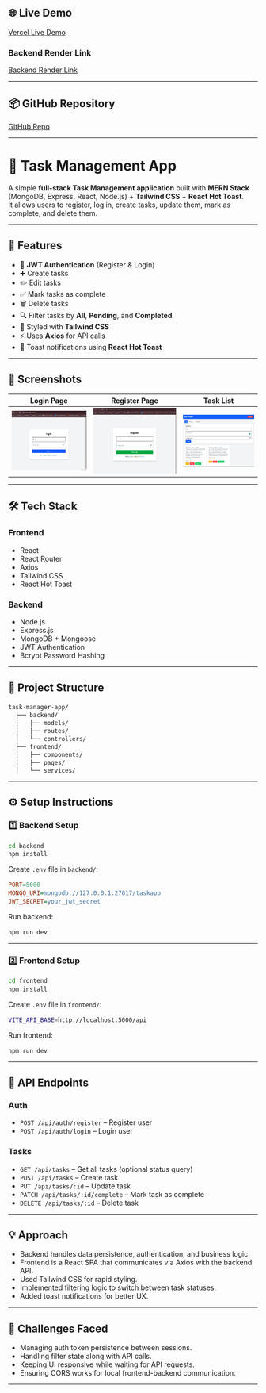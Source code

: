 ## 🌐 Live Demo

[Vercel Live Demo](https://task-manager-app-six-beryl.vercel.app)

### Backend Render Link

[Backend Render Link](https://task-manager-app-z6qy.onrender.com/)

---

## 📦 GitHub Repository

[GitHub Repo](https://github.com/sharmaHarshit2000/task-manager-app)

---

# 📝 Task Management App

A simple **full-stack Task Management application** built with **MERN Stack** (MongoDB, Express, React, Node.js) + **Tailwind CSS** + **React Hot Toast**.  
It allows users to register, log in, create tasks, update them, mark as complete, and delete them.

---

## 🚀 Features

- 🔐 **JWT Authentication** (Register & Login)
- ➕ Create tasks
- ✏️ Edit tasks
- ✅ Mark tasks as complete
- 🗑️ Delete tasks
- 🔍 Filter tasks by **All**, **Pending**, and **Completed**
- 🎨 Styled with **Tailwind CSS**
- ⚡ Uses **Axios** for API calls
- 🔔 Toast notifications using **React Hot Toast**

---

## 📸 Screenshots

| Login Page | Register Page | Task List |
|------------|---------------|-----------|
| ![Login](screenshots/login.png) | ![Register](screenshots/register.png) | ![Tasks](screenshots/tasks.png) |

---

## 🛠 Tech Stack

### **Frontend**
- React
- React Router
- Axios
- Tailwind CSS
- React Hot Toast

### **Backend**
- Node.js
- Express.js
- MongoDB + Mongoose
- JWT Authentication
- Bcrypt Password Hashing

---

## 📂 Project Structure

```
task-manager-app/
  ├── backend/
  │   ├── models/
  │   ├── routes/
  │   └── controllers/
  ├── frontend/
  │   ├── components/
  │   ├── pages/
  │   └── services/
```

---

## ⚙️ Setup Instructions

### 1️⃣ Backend Setup

```bash
cd backend
npm install
```

Create `.env` file in `backend/`:

```ini
PORT=5000
MONGO_URI=mongodb://127.0.0.1:27017/taskapp
JWT_SECRET=your_jwt_secret
```

Run backend:

```bash
npm run dev
```

---

### 2️⃣ Frontend Setup

```bash
cd frontend
npm install
```

Create `.env` file in `frontend/`:

```bash
VITE_API_BASE=http://localhost:5000/api
```

Run frontend:

```bash
npm run dev
```

---

## 📌 API Endpoints

### Auth

- `POST /api/auth/register` – Register user
- `POST /api/auth/login` – Login user

### Tasks

- `GET /api/tasks` – Get all tasks (optional status query)
- `POST /api/tasks` – Create task
- `PUT /api/tasks/:id` – Update task
- `PATCH /api/tasks/:id/complete` – Mark task as complete
- `DELETE /api/tasks/:id` – Delete task

---

## 💡 Approach

- Backend handles data persistence, authentication, and business logic.
- Frontend is a React SPA that communicates via Axios with the backend API.
- Used Tailwind CSS for rapid styling.
- Implemented filtering logic to switch between task statuses.
- Added toast notifications for better UX.

---

## 🧩 Challenges Faced

- Managing auth token persistence between sessions.
- Handling filter state along with API calls.
- Keeping UI responsive while waiting for API requests.
- Ensuring CORS works for local frontend-backend communication.

---